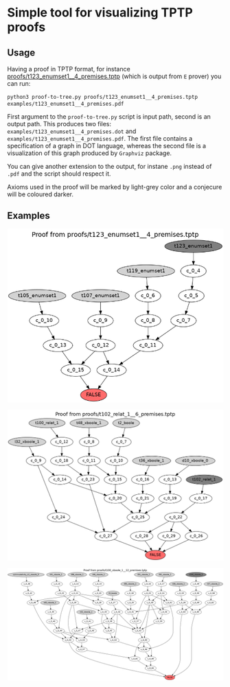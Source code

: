 # Simple tool for visualizing TPTP proofs

## Usage

Having a proof in TPTP format, for instance [proofs/t123_enumset1__4_premises.tptp](https://github.com/BartoszPiotrowski/proofs-to-trees/blob/master/proofs/t123_enumset1__4_premises.tptp)
(which is output from `E` prover) you can run:

```
python3 proof-to-tree.py proofs/t123_enumset1__4_premises.tptp examples/t123_enumset1__4_premises.pdf
```

First argument to the `proof-to-tree.py` script is input path, second is an output path.
This produces two files: `examples/t123_enumset1__4_premises.dot` and
`examples/t123_enumset1__4_premises.pdf`. The first file contains a specification of a graph
in DOT language, whereas the second file is a visualization of this graph
produced by `Graphviz` package.

You can give another extension to the output, for instane `.png` instead of
`.pdf` and the script should respect it.

Axioms used in the proof will be marked by light-grey color and a conjecure
will be coloured darker.

## Examples


![t123_enumset1__4_premises](https://raw.githubusercontent.com/BartoszPiotrowski/proofs-to-trees/master/examples/t123_enumset1__4_premises.png?token=AJXmh4O8JJpuXBQaGP81lIN09l-yLGXtks5cXIifwA%3D%3D)



![t102_relat_1__6_premises](https://raw.githubusercontent.com/BartoszPiotrowski/proofs-to-trees/master/examples/t102_relat_1__6_premises.png?token=AJXmh8Gbu1oHr65bxw14r-UgsHwfh6smks5cXIhRwA%3D%3D)



![t100_xboole_1__12_premises](https://raw.githubusercontent.com/BartoszPiotrowski/proofs-to-trees/master/examples/t100_xboole_1__12_premises.png?token=AJXmh8FKaeBy7cf06SgOXMstiNS2UOAlks5cXIjQwA%3D%3D)
